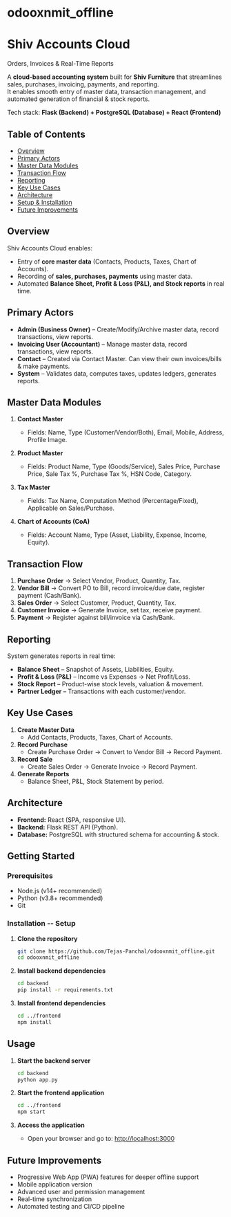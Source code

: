 # odooxnmit_offline
# Shiv Accounts Cloud  
Orders, Invoices & Real-Time Reports

A **cloud-based accounting system** built for **Shiv Furniture** that streamlines sales, purchases, invoicing, payments, and reporting.  
It enables smooth entry of master data, transaction management, and automated generation of financial & stock reports.  

Tech stack: **Flask (Backend) + PostgreSQL (Database) + React (Frontend)**  

## Table of Contents
- [Overview](#-overview)
- [Primary Actors](#-primary-actors)
- [Master Data Modules](#-master-data-modules)
- [Transaction Flow](#-transaction-flow)
- [Reporting](#-reporting)
- [Key Use Cases](#-key-use-cases)
- [Architecture](#-architecture)
- [Setup & Installation](#-setup--installation)
- [Future Improvements](#-future-improvements)

## Overview
Shiv Accounts Cloud enables:  
- Entry of **core master data** (Contacts, Products, Taxes, Chart of Accounts).  
- Recording of **sales, purchases, payments** using master data.  
- Automated **Balance Sheet, Profit & Loss (P&L), and Stock reports** in real time.  

## Primary Actors
- **Admin (Business Owner)** – Create/Modify/Archive master data, record transactions, view reports.  
- **Invoicing User (Accountant)** – Manage master data, record transactions, view reports.  
- **Contact** – Created via Contact Master. Can view their own invoices/bills & make payments.  
- **System** – Validates data, computes taxes, updates ledgers, generates reports.  

## Master Data Modules
1. **Contact Master**  
   - Fields: Name, Type (Customer/Vendor/Both), Email, Mobile, Address, Profile Image.   

2. **Product Master**  
   - Fields: Product Name, Type (Goods/Service), Sales Price, Purchase Price, Sale Tax %, Purchase Tax %, HSN Code, Category.

3. **Tax Master**  
   - Fields: Tax Name, Computation Method (Percentage/Fixed), Applicable on Sales/Purchase.

4. **Chart of Accounts (CoA)**  
   - Fields: Account Name, Type (Asset, Liability, Expense, Income, Equity).  

## Transaction Flow
1. **Purchase Order** → Select Vendor, Product, Quantity, Tax.  
2. **Vendor Bill** → Convert PO to Bill, record invoice/due date, register payment (Cash/Bank).  
3. **Sales Order** → Select Customer, Product, Quantity, Tax.  
4. **Customer Invoice** → Generate Invoice, set tax, receive payment.  
5. **Payment** → Register against bill/invoice via Cash/Bank. 

## Reporting
System generates reports in real time:  
- **Balance Sheet** – Snapshot of Assets, Liabilities, Equity.  
- **Profit & Loss (P&L)** – Income vs Expenses → Net Profit/Loss.  
- **Stock Report** – Product-wise stock levels, valuation & movement.  
- **Partner Ledger** – Transactions with each customer/vendor.  

## Key Use Cases
1. **Create Master Data**  
   - Add Contacts, Products, Taxes, Chart of Accounts.  
2. **Record Purchase**  
   - Create Purchase Order → Convert to Vendor Bill → Record Payment.  
3. **Record Sale**  
   - Create Sales Order → Generate Invoice → Record Payment.  
4. **Generate Reports**  
   - Balance Sheet, P&L, Stock Statement by period.  

## Architecture
- **Frontend:** React (SPA, responsive UI).  
- **Backend:** Flask REST API (Python).  
- **Database:** PostgreSQL with structured schema for accounting & stock.  

## Getting Started

### Prerequisites
- Node.js (v14+ recommended)
- Python (v3.8+ recommended)
- Git

### Installation -- Setup

1. **Clone the repository**
    ```bash
    git clone https://github.com/Tejas-Panchal/odooxnmit_offline.git
    cd odooxnmit_offline
    ```

2. **Install backend dependencies**
    ```bash
    cd backend
    pip install -r requirements.txt
    ```

3. **Install frontend dependencies**
    ```bash
    cd ../frontend
    npm install
    ```

## Usage

1. **Start the backend server**
    ```bash
    cd backend
    python app.py
    ```

2. **Start the frontend application**
    ```bash
    cd ../frontend
    npm start
    ```

3. **Access the application**
   - Open your browser and go to: [http://localhost:3000](http://localhost:3000)

## Future Improvements
- Progressive Web App (PWA) features for deeper offline support
- Mobile application version
- Advanced user and permission management
- Real-time synchronization
- Automated testing and CI/CD pipeline

